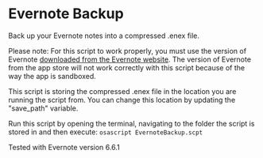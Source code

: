 Evernote Backup
===============

Back up your Evernote notes into a compressed .enex file.

Please note: For this script to work properly, you must use the version of Evernote [downloaded from the Evernote website](https://evernote.com/download/). The version of Evernote from the app store will not work correctly with this script because of the way the app is sandboxed.

This script is storing the compressed .enex file in the location you are running the script from. You can change this location by updating the "save_path" variable.

Run this script by opening the terminal, navigating to the folder the script is stored in and then execute:
```osascript EvernoteBackup.scpt```

Tested with Evernote version 6.6.1
